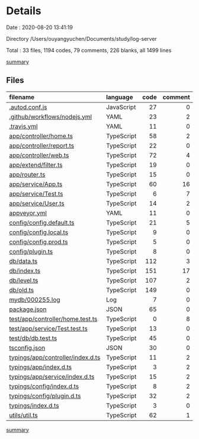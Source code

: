 # Details

Date : 2020-08-20 13:41:19

Directory /Users/ouyangyuchen/Documents/study/log-server

Total : 33 files,  1194 codes, 79 comments, 226 blanks, all 1499 lines

[summary](results.md)

## Files
| filename | language | code | comment | blank | total |
| :--- | :--- | ---: | ---: | ---: | ---: |
| [.autod.conf.js](/.autod.conf.js) | JavaScript | 27 | 0 | 2 | 29 |
| [.github/workflows/nodejs.yml](/.github/workflows/nodejs.yml) | YAML | 23 | 2 | 7 | 32 |
| [.travis.yml](/.travis.yml) | YAML | 11 | 0 | 2 | 13 |
| [app/controller/home.ts](/app/controller/home.ts) | TypeScript | 58 | 2 | 9 | 69 |
| [app/controller/report.ts](/app/controller/report.ts) | TypeScript | 22 | 0 | 8 | 30 |
| [app/controller/web.ts](/app/controller/web.ts) | TypeScript | 72 | 4 | 12 | 88 |
| [app/extend/filter.ts](/app/extend/filter.ts) | TypeScript | 19 | 0 | 2 | 21 |
| [app/router.ts](/app/router.ts) | TypeScript | 15 | 0 | 3 | 18 |
| [app/service/App.ts](/app/service/App.ts) | TypeScript | 60 | 16 | 13 | 89 |
| [app/service/Test.ts](/app/service/Test.ts) | TypeScript | 6 | 7 | 3 | 16 |
| [app/service/User.ts](/app/service/User.ts) | TypeScript | 14 | 2 | 4 | 20 |
| [appveyor.yml](/appveyor.yml) | YAML | 11 | 0 | 4 | 15 |
| [config/config.default.ts](/config/config.default.ts) | TypeScript | 21 | 5 | 8 | 34 |
| [config/config.local.ts](/config/config.local.ts) | TypeScript | 9 | 0 | 2 | 11 |
| [config/config.prod.ts](/config/config.prod.ts) | TypeScript | 5 | 0 | 2 | 7 |
| [config/plugin.ts](/config/plugin.ts) | TypeScript | 8 | 0 | 3 | 11 |
| [db/data.ts](/db/data.ts) | TypeScript | 112 | 3 | 26 | 141 |
| [db/index.ts](/db/index.ts) | TypeScript | 151 | 17 | 33 | 201 |
| [db/level.ts](/db/level.ts) | TypeScript | 107 | 2 | 20 | 129 |
| [db/old.ts](/db/old.ts) | TypeScript | 149 | 0 | 26 | 175 |
| [mydb/000255.log](/mydb/000255.log) | Log | 7 | 0 | 0 | 7 |
| [package.json](/package.json) | JSON | 65 | 0 | 1 | 66 |
| [test/app/controller/home.test.ts](/test/app/controller/home.test.ts) | TypeScript | 0 | 8 | 2 | 10 |
| [test/app/service/Test.test.ts](/test/app/service/Test.test.ts) | TypeScript | 13 | 0 | 4 | 17 |
| [test/db/db.test.ts](/test/db/db.test.ts) | TypeScript | 45 | 0 | 8 | 53 |
| [tsconfig.json](/tsconfig.json) | JSON | 30 | 0 | 1 | 31 |
| [typings/app/controller/index.d.ts](/typings/app/controller/index.d.ts) | TypeScript | 11 | 2 | 3 | 16 |
| [typings/app/index.d.ts](/typings/app/index.d.ts) | TypeScript | 3 | 2 | 2 | 7 |
| [typings/app/service/index.d.ts](/typings/app/service/index.d.ts) | TypeScript | 15 | 2 | 3 | 20 |
| [typings/config/index.d.ts](/typings/config/index.d.ts) | TypeScript | 8 | 2 | 1 | 11 |
| [typings/config/plugin.d.ts](/typings/config/plugin.d.ts) | TypeScript | 32 | 2 | 1 | 35 |
| [typings/index.d.ts](/typings/index.d.ts) | TypeScript | 3 | 0 | 2 | 5 |
| [utils/util.ts](/utils/util.ts) | TypeScript | 62 | 1 | 9 | 72 |

[summary](results.md)